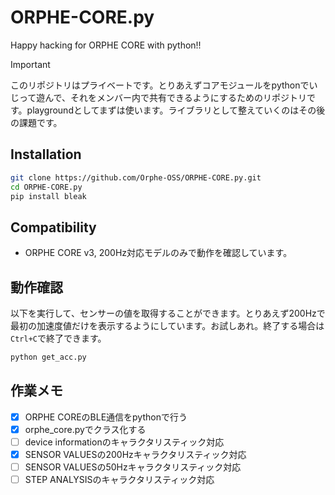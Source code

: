 # ORPHE-CORE.py
Happy hacking for ORPHE CORE with python!!


> [!IMPORTANT]
> このリポジトリはプライベートです。とりあえずコアモジュールをpythonでいじって遊んで、それをメンバー内で共有できるようにするためのリポジトリです。playgroundとしてまずは使います。ライブラリとして整えていくのはその後の課題です。

## Installation
```bash
git clone https://github.com/Orphe-OSS/ORPHE-CORE.py.git
cd ORPHE-CORE.py
pip install bleak
```
## Compatibility
 * ORPHE CORE v3, 200Hz対応モデルのみで動作を確認しています。

## 動作確認
以下を実行して、センサーの値を取得することができます。とりあえず200Hzで最初の加速度値だけを表示するようにしています。お試しあれ。終了する場合は`Ctrl+C`で終了できます。
```bash
python get_acc.py
```

## 作業メモ
- [x] ORPHE COREのBLE通信をpythonで行う
- [x] orphe_core.pyでクラス化する
- [ ] device informationのキャラクタリスティック対応
- [x] SENSOR VALUESの200Hzキャラクタリスティック対応
- [ ] SENSOR VALUESの50Hzキャラクタリスティック対応
- [ ] STEP ANALYSISのキャラクタリスティック対応